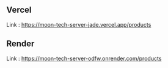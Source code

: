 ## Vercel

Link : https://moon-tech-server-jade.vercel.app/products

## Render

Link : https://moon-tech-server-odfw.onrender.com/products